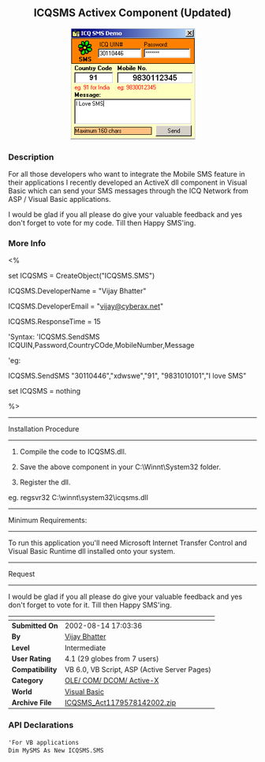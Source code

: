 ﻿<div align="center">

## ICQSMS Activex Component \(Updated\)

<img src="PIC200281473841894.gif">
</div>

### Description

For all those developers who want to integrate the Mobile SMS feature in their applications I recently developed an ActiveX dll component in Visual Basic which can send your SMS messages through the ICQ Network from ASP / Visual Basic applications.

I would be glad if you all please do give your valuable feedback and yes don't forget to vote for my code. Till then Happy SMS'ing.
 
### More Info
 
<%

set ICQSMS = CreateObject("ICQSMS.SMS")

ICQSMS.DeveloperName = "Vijay Bhatter"

ICQSMS.DeveloperEmail = "vijay@cyberax.net"

ICQSMS.ResponseTime = 15

'Syntax: 'ICQSMS.SendSMS ICQUIN,Password,CountryCOde,MobileNumber,Message

'eg:

ICQSMS.SendSMS "30110446","xdwswe","91", "9831010101","I love SMS"

set ICQSMS = nothing

%>



----

Installation Procedure

----

1. Compile the code to ICQSMS.dll.

2. Save the above component in your C:\Winnt\System32 folder.

3. Register the dll.

eg. regsvr32 C:\winnt\system32\icqsms.dll

----

Minimum Requirements:

----

To run this application you'll need Microsoft Internet Transfer Control and Visual Basic Runtime dll installed onto your system.

----

Request

----

I would be glad if you all please do give your valuable feedback and yes don't forget to vote for it. Till then Happy SMS'ing.


<span>             |<span>
---                |---
**Submitted On**   |2002-08-14 17:03:36
**By**             |[Vijay Bhatter](https://github.com/Planet-Source-Code/PSCIndex/blob/master/ByAuthor/vijay-bhatter.md)
**Level**          |Intermediate
**User Rating**    |4.1 (29 globes from 7 users)
**Compatibility**  |VB 6\.0, VB Script, ASP \(Active Server Pages\) 
**Category**       |[OLE/ COM/ DCOM/ Active\-X](https://github.com/Planet-Source-Code/PSCIndex/blob/master/ByCategory/ole-com-dcom-active-x__1-29.md)
**World**          |[Visual Basic](https://github.com/Planet-Source-Code/PSCIndex/blob/master/ByWorld/visual-basic.md)
**Archive File**   |[ICQSMS\_Act1179578142002\.zip](https://github.com/Planet-Source-Code/vijay-bhatter-icqsms-activex-component-updated__1-37794/archive/master.zip)

### API Declarations

```
'For VB applications
Dim MySMS As New ICQSMS.SMS
```





